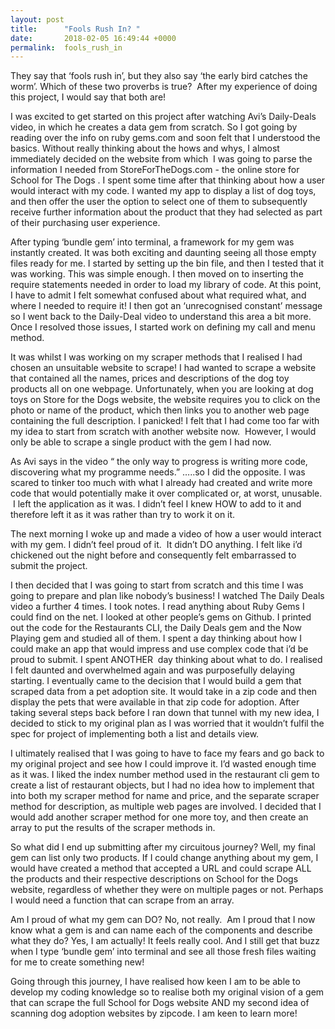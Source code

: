 ```yaml
---
layout: post
title:      "Fools Rush In? "
date:       2018-02-05 16:49:44 +0000
permalink:  fools_rush_in
---
```


They say that ‘fools rush in’, but they also say ‘the early bird catches the worm’. Which of these two proverbs is true? 
After my experience of doing this project, I would say that both are!

I was excited to get started on this project after watching Avi’s Daily-Deals video, in which he creates a data gem from scratch. So I got going by reading over the info on ruby gems.com and soon felt that I understood the basics. Without really thinking about the hows and whys, I almost immediately decided on the website from which  I was going to parse the information I needed from StoreForTheDogs.com - the online store for School for The Dogs . I spent some time after that thinking about how a user would interact with my code. I wanted my app to display a list of dog toys, and then offer the user the option to select one of them to subsequently receive further information about the product that they had selected as part of their purchasing user experience.

After typing ‘bundle gem’ into terminal, a framework for my gem was instantly created. It was both exciting and daunting seeing all those empty files ready for me. I started by setting up the bin file, and then I tested that it was working. This was simple enough. I then moved on to inserting the require statements needed in order to load my library of code. At this point, I have to admit I felt somewhat confused about what required what, and where I needed to require it! I then got an ‘unrecognised constant’ message so I went back to the Daily-Deal video to understand this area a bit more. Once I resolved those issues, I started work on defining my call and menu method.

It was whilst I was working on my scraper methods that I realised I had chosen an unsuitable website to scrape! I had wanted to scrape a website that contained all the names, prices and descriptions of the dog toy products all on one webpage. Unfortunately, when you are looking at dog toys on Store for the Dogs website, the website requires you to click on the photo or name of the product, which then links you to another web page containing the full description. I panicked! I felt that I had come too far with my idea to start from scratch with another website now.  However, I would only be able to scrape a single product with the gem I had now. 

As Avi says in the video “ the only way to progress is writing more code, discovering what my programme needs.” …..so I did the opposite. I was scared to tinker too much with what I already had created and write more code that would potentially make it over complicated or, at worst, unusable.  I left the application as it was. I didn’t feel I knew HOW to add to it and therefore left it as it was rather than try to work it on it. 

The next morning I woke up and made a video of how a user would interact with my gem. I didn’t feel proud of it.  It didn’t DO anything. I felt like i’d chickened out the night before and consequently felt embarrassed to submit the project. 

I then decided that I was going to start from scratch and this time I was going to prepare and plan like nobody’s business! I watched The Daily Deals video a further 4 times. I took notes. I read anything about Ruby Gems I could find on the net. I looked at other people’s gems on Github. I printed out the code for the Restaurants CLI, the Daily Deals gem and the Now Playing gem and studied all of them. I spent a day thinking about how I could make an app that would impress and use complex code that i’d be proud to submit. I spent ANOTHER  day thinking about what to do. I realised I felt daunted and overwhelmed again and was purposefully delaying starting. I eventually came to the decision that I would build a gem that scraped data from a pet adoption site. It would take in a zip code and then display the pets that were available in that zip code for adoption. After taking several steps back before I ran down that tunnel with my new idea, I decided to stick to my original plan as I was worried that it wouldn’t fulfil the spec for project of implementing both a list and details view. 

I ultimately realised that I was going to have to face my fears and go back to my original project and see how I could improve it. I’d wasted enough time as it was. I liked the index number method used in the restaurant cli gem to create a list of restaurant objects, but I had no idea how to implement that into both my scraper method for name and price, and the separate scraper method for description, as multiple web pages are involved. I decided that I would add another scraper method for one more toy, and then create an array to put the results of the scraper methods in. 

So what did I end up submitting after my circuitous journey? Well, my final gem can list only two products. If I could change anything about my gem, I would have created a method that accepted a URL and could scrape ALL the products and their respective descriptions on School for the Dogs website, regardless of whether they were on multiple pages or not. Perhaps I would need a function that can scrape from an array.


Am I proud of what my gem can DO? No, not really. 
Am I proud that I now know what a gem is and can name each of the components and describe what they do? Yes, I am actually! It feels really cool. And I still get that buzz when I type ‘bundle gem’ into terminal and see all those fresh files waiting for me to create something new!

Going through this journey, I have realised how keen I am to be able to develop my coding knowledge so to realise both my original vision of a gem that can scrape the full School for Dogs website AND my second idea of scanning dog adoption websites by zipcode. I am keen to learn more!


